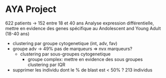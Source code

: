 # AYA Project
622 patients -> 152 entre 18 et 40 ans
Analyse expression différentielle, mettre en evidence des genes spécifique au Andolescent and Young Adult (18-40 ans) 
* clustering par groupe cytogenetique (int, adv, fav)
* groupe adv -> 49% pas de marqueurs => nvx marqueurs?
  * clustering par sous-groupes cytogenetique
    * groupe complex: mettre en evidence des sous groupes clustering par IQR
* supprimer les individu dont le % de blast est < 50% ? 213 individus
